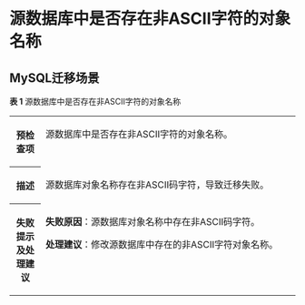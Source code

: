 # 源数据库中是否存在非ASCII字符的对象名称<a name="drs_11_0022"></a>

## MySQL迁移场景<a name="section528014415227"></a>

**表 1**  源数据库中是否存在非ASCII字符的对象名称

<a name="table574763395315"></a>
<table><tbody><tr id="row19763133115317"><th class="firstcol" valign="top" width="11%" id="mcps1.2.3.1.1"><p id="p20763193325317"><a name="p20763193325317"></a><a name="p20763193325317"></a><strong id="b6763143319536"><a name="b6763143319536"></a><a name="b6763143319536"></a>预检查项</strong></p>
</th>
<td class="cellrowborder" valign="top" width="89%" headers="mcps1.2.3.1.1 "><p id="p1846685615535"><a name="p1846685615535"></a><a name="p1846685615535"></a>源数据库中是否存在非ASCII字符的对象名称。</p>
</td>
</tr>
<tr id="row4778163311536"><th class="firstcol" valign="top" width="11%" id="mcps1.2.3.2.1"><p id="p6778153375320"><a name="p6778153375320"></a><a name="p6778153375320"></a><strong id="b37941733205312"><a name="b37941733205312"></a><a name="b37941733205312"></a>描述</strong></p>
</th>
<td class="cellrowborder" valign="top" width="89%" headers="mcps1.2.3.2.1 "><p id="p8903155155415"><a name="p8903155155415"></a><a name="p8903155155415"></a>源数据库对象名称存在非ASCII码字符，导致迁移失败。</p>
</td>
</tr>
<tr id="row177941133145315"><th class="firstcol" valign="top" width="11%" id="mcps1.2.3.3.1"><p id="p1979403375310"><a name="p1979403375310"></a><a name="p1979403375310"></a><strong id="b48101433165313"><a name="b48101433165313"></a><a name="b48101433165313"></a>失败提示及<strong id="b14490151682817"><a name="b14490151682817"></a><a name="b14490151682817"></a>处理建议</strong></strong></p>
</th>
<td class="cellrowborder" valign="top" width="89%" headers="mcps1.2.3.3.1 "><p id="p27421116719"><a name="p27421116719"></a><a name="p27421116719"></a><strong id="b3733349123219"><a name="b3733349123219"></a><a name="b3733349123219"></a>失败原因</strong>：源数据库对象名称中存在非ASCII码字符。</p>
<p id="p17122249153518"><a name="p17122249153518"></a><a name="p17122249153518"></a><strong id="b1142717819357"><a name="b1142717819357"></a><a name="b1142717819357"></a>处理建议</strong>：修改源数据库中存在的非ASCII字符对象名称。</p>
</td>
</tr>
</tbody>
</table>

